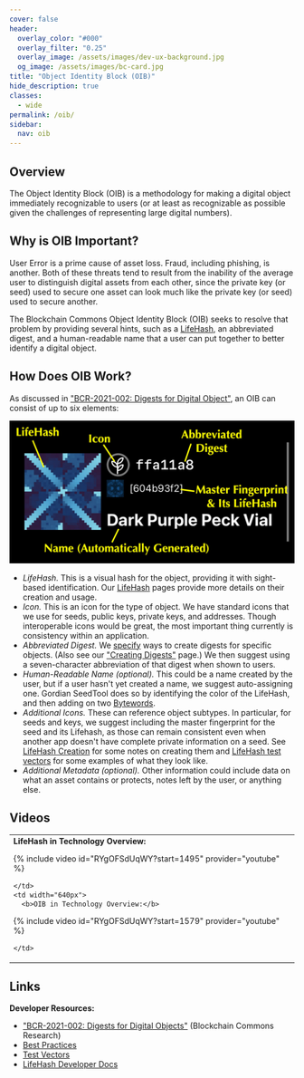 ```yaml
---
cover: false
header:
  overlay_color: "#000"
  overlay_filter: "0.25"
  overlay_image: /assets/images/dev-ux-background.jpg
  og_image: /assets/images/bc-card.jpg
title: "Object Identity Block (OIB)"
hide_description: true
classes:
  - wide
permalink: /oib/
sidebar:
  nav: oib
---
```


## Overview

The Object Identity Block (OIB) is a methodology for making a digital object
immediately recognizable to users (or at least as recognizable as
possible given the challenges of representing large digital numbers).

## Why is OIB Important?

User Error is a prime cause of asset loss. Fraud, including phishing,
is another. Both of these threats tend to result from the inability of
the average user to distinguish digital assets from each other, since
the private key (or seed) used to secure one asset can look much like
the private key (or seed) used to secure another.

The Blockchain Commons Object Identity Block (OIB) seeks to resolve
that problem by providing several hints, such as a
[LifeHash](/lifehash/), an abbreviated digest, and a human-readable
name that a user can put together to better identify a digital object.

## How Does OIB Work?

As discussed in ["BCR-2021-002: Digests for Digital
Object"](https://github.com/BlockchainCommons/Research/blob/master/papers/bcr-2021-002-digest.md#object-identity-block),
an OIB can consist of up to six elements:

![](/assets/images/oib/example.jpg)

* *LifeHash.* This is a visual hash for the object, providing it with
sight-based identification. Our [LifeHash](/lifehash/) pages provide
more details on their creation and usage.
* *Icon.* This is an icon for the type of object. We have standard
icons that we use for seeds, public keys, private keys, and
addresses. Though interoperable icons would be great, the most
important thing currently is consistency within an application.
* *Abbreviated Digest.* We
[specify](https://github.com/BlockchainCommons/Research/blob/master/papers/bcr-2021-002-digest.md#the-digest-source-specification)
ways to create digests for specific objects. (Also see our
["Creating Digests"](https://developer.blockchaincommons.com/lifehash/creation/)
page.) We then suggest using a seven-character abbreviation of that
digest when shown to users.
* *Human-Readable Name (optional).* This could be a name created by
the user, but if a user hasn't yet created a name, we suggest
auto-assigning one. Gordian SeedTool does so by identifying the color
of the LifeHash, and then adding on two [Bytewords](/bytewords).
* *Additional Icons.* These can reference object subtypes. In
particular, for seeds and keys, we suggest including the master
fingerprint for the seed and its Lifehash, as those can remain
consistent even when another app doesn't have complete private
information on a seed. See [LifeHash Creation](/lifehash/creation/)
for some notes on creating them and
[LifeHash test vectors](/lifehash/vectors/) for some examples of what they
look like.
* *Additional Metadata (optional).* Other information could include
data on what an asset contains or protects, notes left by the user, or
anything else.

## Videos

<table width="100%">
  <tr>
    <td width="640px">
      <b>LifeHash in Technology Overview:</b>

{% include video id="RYgOFSdUqWY?start=1495" provider="youtube" %}

    </td>
    <td width="640px">
      <b>OIB in Technology Overview:</b>

{% include video id="RYgOFSdUqWY?start=1579" provider="youtube" %}

    </td>
  </tr>
</table>

## Links

**Developer Resources:**

* ["BCR-2021-002: Digests for Digital Objects"](https://github.com/BlockchainCommons/Research/blob/master/papers/bcr-2021-002-digest.md) (Blockchain Commons Research)
* [Best Practices](/oib/best-practices/)
* [Test Vectors](/oib/vectors)
* [LifeHash Developer Docs](/lifehash/)
